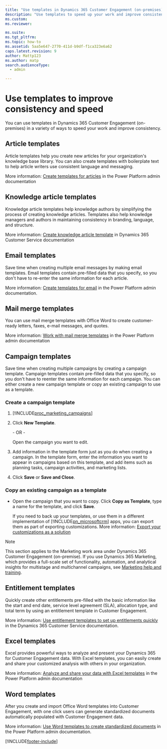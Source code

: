 ```yaml
---
title: "Use templates in Dynamics 365 Customer Engagement (on-premises)"
description: "Use templates to speed up your work and improve consistency. There are templates for articles, emails, campaigns, Excel sheets, Word documents, and more."
ms.custom: 
ms.reviewer: 

ms.suite: 
ms.tgt_pltfrm: 
ms.topic: how-to
ms.assetid: 5aa5e647-2770-411d-b9df-f1ca323e6a62
caps.latest.revision: 9
author: Mattp123
ms.author: matp
search.audienceType: 
  - admin

---
```

# Use templates to improve consistency and speed

You can use templates in Dynamics 365 Customer Engagement (on-premises) in a variety of ways to speed your work and improve consistency.

## Article templates

Article templates help you create new articles for your organization's knowledge base library. You can also create templates with boilerplate text to help article writers use consistent language and messaging.

More information: [Create templates for articles](/power-platform/admin/create-templates-articles) in the Power Platform admin documentation

## Knowledge article templates

Knowledge article templates help knowledge authors by simplifying the process of creating knowledge articles. Templates also help knowledge managers and authors in maintaining consistency in branding, language, and structure.

More information: [Create knowledge article template](../../../customer-service/use/create-templates-knowledge-article.md) in Dynamics 365 Customer Service documentation

## Email templates

Save time when creating multiple email messages by making email templates. Email templates contain pre-filled data that you specify, so you don't have to re-enter the same information for each article.

More information: [Create templates for email](/power-platform/admin/create-templates-email) in the Power Platform admin documentation.

## Mail merge templates

You can use mail merge templates with Office Word to create customer-ready letters, faxes, e-mail messages, and quotes.

More information: [Work with mail merge templates](/power-platform/admin/work-mail-merge-templates) in the Power Platform admin documentation

## Campaign templates

Save time when creating multiple campaigns by creating a campaign template. Campaign templates contain pre-filled data that you specify, so you don't have to reenter the same information for each campaign. You can either create a new campaign template or copy an existing campaign to use as a template.  
  
### Create a campaign template  
  
1. [!INCLUDE[proc_marketing_campaigns](../includes/proc-marketing-campaigns.md)]  
  
2. Click **New Template**.  
  
    \- OR -  
  
    Open the campaign you want to edit.  
  
3. Add information in the template form just as you do when creating a campaign. In the template form, enter the information you want to appear in campaigns based on this template, and add items such as planning tasks, campaign activities, and marketing lists.  
  
4. Click **Save** or **Save and Close**.  
  
### Copy an existing campaign as a template  
  
- Open the campaign that you want to copy. Click **Copy as Template**, type a name for the template, and click **Save**.  
  
  If you need to back up your templates, or use them in a different implementation of [!INCLUDE[pn_microsoftcrm](../includes/pn-dynamics-crm.md)] apps, you can export them as part of exporting customizations. More information: [Export your customizations as a solution](../customize/use-solutions-for-your-customizations.md)  
  
> [!NOTE]
> This section applies to the Marketing work area under Dynamics 365 Customer Engagement (on-premise). If you use Dynamics 365 Marketing, which provides a full-scale set of functionality, automation, and analytical insights for multistage and multichannel campaigns, see [Marketing help and training](../../../marketing/help-hub.yml).

## Entitlement templates

Quickly create other entitlements pre-filled with the basic information like the start and end date, service level agreement (SLA), allocation type, and total term by using an entitlement template in Customer Engagement.

More information: [Use entitlement templates to set up entitlements quickly](../../../customer-service/administer/set-up-entitlements-templates.md) in the Dynamics 365 Customer Service documentation.

## Excel templates

Excel provides powerful ways to analyze and present your Dynamics 365 for Customer Engagement data. With Excel templates, you can easily create and share your customized analysis with others in your organization.

More information: [Analyze and share your data with Excel templates](/power-platform/admin/analyze-your-data-with-excel-templates) in the Power Platform admin documentation

## Word templates

After you create and import Office Word templates into Customer Engagement, with one click users can generate standardized documents automatically populated with Customer Engagement data.

More information: [Use Word templates to create standardized documents](/power-platform/admin/using-word-templates-dynamics-365) in the Power Platform admin documentation.



[!INCLUDE[footer-include](../../../includes/footer-banner.md)]
